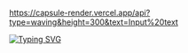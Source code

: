 https://capsule-render.vercel.app/api?type=waving&height=300&text=Input%20text

<a href="https://git.io/typing-svg"><img src="https://readme-typing-svg.herokuapp.com?font=Fira+Code&pause=1000&color=8DEBE8&background=FFEAFC08&center=falso&vCenter=falso&repeat=verdadeiro&random=falso&width=435&lines=Ol%C3%A1%2C+me+chamo+Edna!!!;Estudante+de+Ti+do+zero+ao+pro+-;Cientista+de+dados." alt="Typing SVG" /></a>


            
          
